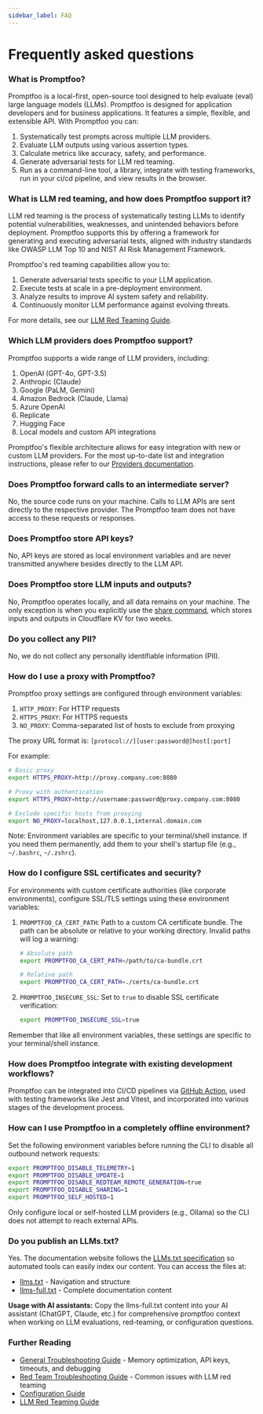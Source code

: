 ```yaml
---
sidebar_label: FAQ
---
```


# Frequently asked questions

### What is Promptfoo?

Promptfoo is a local-first, open-source tool designed to help evaluate (eval) large language models (LLMs). Promptfoo is designed for application developers and for business applications. It features a simple, flexible, and extensible API. With Promptfoo you can:

1. Systematically test prompts across multiple LLM providers.
2. Evaluate LLM outputs using various assertion types.
3. Calculate metrics like accuracy, safety, and performance.
4. Generate adversarial tests for LLM red teaming.
5. Run as a command-line tool, a library, integrate with testing frameworks, run in your ci/cd pipeline, and view results in the browser.

### What is LLM red teaming, and how does Promptfoo support it?

LLM red teaming is the process of systematically testing LLMs to identify potential vulnerabilities, weaknesses, and unintended behaviors before deployment. Promptfoo supports this by offering a framework for generating and executing adversarial tests, aligned with industry standards like OWASP LLM Top 10 and NIST AI Risk Management Framework.

Promptfoo's red teaming capabilities allow you to:

1. Generate adversarial tests specific to your LLM application.
2. Execute tests at scale in a pre-deployment environment.
3. Analyze results to improve AI system safety and reliability.
4. Continuously monitor LLM performance against evolving threats.

For more details, see our [LLM Red Teaming Guide](/docs/guides/llm-redteaming).

### Which LLM providers does Promptfoo support?

Promptfoo supports a wide range of LLM providers, including:

1. OpenAI (GPT-4o, GPT-3.5)
2. Anthropic (Claude)
3. Google (PaLM, Gemini)
4. Amazon Bedrock (Claude, Llama)
5. Azure OpenAI
6. Replicate
7. Hugging Face
8. Local models and custom API integrations

Promptfoo's flexible architecture allows for easy integration with new or custom LLM providers. For the most up-to-date list and integration instructions, please refer to our [Providers documentation](/docs/providers/).

### Does Promptfoo forward calls to an intermediate server?

No, the source code runs on your machine. Calls to LLM APIs are sent directly to the respective provider. The Promptfoo team does not have access to these requests or responses.

### Does Promptfoo store API keys?

No, API keys are stored as local environment variables and are never transmitted anywhere besides directly to the LLM API.

### Does Promptfoo store LLM inputs and outputs?

No, Promptfoo operates locally, and all data remains on your machine. The only exception is when you explicitly use the [share command](/docs/usage/sharing), which stores inputs and outputs in Cloudflare KV for two weeks.

### Do you collect any PII?

No, we do not collect any personally identifiable information (PII).

### How do I use a proxy with Promptfoo?

Promptfoo proxy settings are configured through environment variables:

1. `HTTP_PROXY`: For HTTP requests
2. `HTTPS_PROXY`: For HTTPS requests
3. `NO_PROXY`: Comma-separated list of hosts to exclude from proxying

The proxy URL format is: `[protocol://][user:password@]host[:port]`

For example:

```bash
# Basic proxy
export HTTPS_PROXY=http://proxy.company.com:8080

# Proxy with authentication
export HTTPS_PROXY=http://username:password@proxy.company.com:8080

# Exclude specific hosts from proxying
export NO_PROXY=localhost,127.0.0.1,internal.domain.com
```

Note: Environment variables are specific to your terminal/shell instance. If you need them permanently, add them to your shell's startup file (e.g., `~/.bashrc`, `~/.zshrc`).

### How do I configure SSL certificates and security?

For environments with custom certificate authorities (like corporate environments), configure SSL/TLS settings using these environment variables:

1. `PROMPTFOO_CA_CERT_PATH`: Path to a custom CA certificate bundle. The path can be absolute or relative to your working directory. Invalid paths will log a warning:

   ```bash
   # Absolute path
   export PROMPTFOO_CA_CERT_PATH=/path/to/ca-bundle.crt

   # Relative path
   export PROMPTFOO_CA_CERT_PATH=./certs/ca-bundle.crt
   ```

2. `PROMPTFOO_INSECURE_SSL`: Set to `true` to disable SSL certificate verification:
   ```bash
   export PROMPTFOO_INSECURE_SSL=true
   ```

Remember that like all environment variables, these settings are specific to your terminal/shell instance.

### How does Promptfoo integrate with existing development workflows?

Promptfoo can be integrated into CI/CD pipelines via [GitHub Action](https://github.com/promptfoo/promptfoo-action), used with testing frameworks like Jest and Vitest, and incorporated into various stages of the development process.

### How can I use Promptfoo in a completely offline environment?

Set the following environment variables before running the CLI to disable all outbound network requests:

```bash
export PROMPTFOO_DISABLE_TELEMETRY=1
export PROMPTFOO_DISABLE_UPDATE=1
export PROMPTFOO_DISABLE_REDTEAM_REMOTE_GENERATION=true
export PROMPTFOO_DISABLE_SHARING=1
export PROMPTFOO_SELF_HOSTED=1
```

Only configure local or self-hosted LLM providers (e.g., Ollama) so the CLI does not attempt to reach external APIs.

### Do you publish an LLMs.txt?

Yes. The documentation website follows the [LLMs.txt specification](https://github.com/jph00/llms-txt) so automated tools can easily index our content. You can access the files at:

- [llms.txt](https://www.promptfoo.dev/llms.txt) - Navigation and structure
- [llms-full.txt](https://www.promptfoo.dev/llms-full.txt) - Complete documentation content

**Usage with AI assistants:** Copy the llms-full.txt content into your AI assistant (ChatGPT, Claude, etc.) for comprehensive promptfoo context when working on LLM evaluations, red-teaming, or configuration questions.

### Further Reading

- [General Troubleshooting Guide](/docs/usage/troubleshooting) - Memory optimization, API keys, timeouts, and debugging
- [Red Team Troubleshooting Guide](/docs/red-team/troubleshooting/overview) - Common issues with LLM red teaming
- [Configuration Guide](/docs/configuration/guide)
- [LLM Red Teaming Guide](/docs/guides/llm-redteaming)
